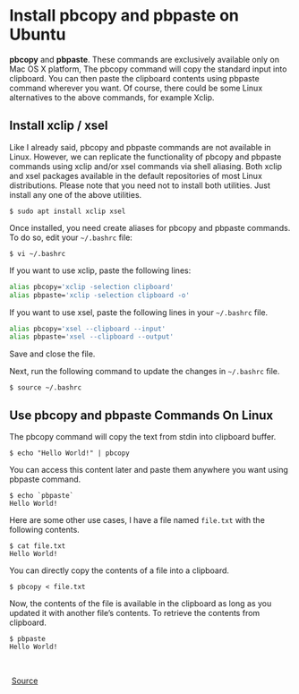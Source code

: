 # Install pbcopy and pbpaste on Ubuntu

**pbcopy** and **pbpaste**. These commands are exclusively available only on Mac OS X platform, The pbcopy command will copy the standard input into clipboard. You can then paste the clipboard contents using pbpaste command wherever you want. Of course, there could be some Linux alternatives to the above commands, for example Xclip.

## Install xclip / xsel

Like I already said, pbcopy and pbpaste commands are not available in Linux. However, we can replicate the functionality of pbcopy and pbpaste commands using xclip and/or xsel commands via shell aliasing. Both xclip and xsel packages available in the default repositories of most Linux distributions. Please note that you need not to install both utilities. Just install any one of the above utilities.

```console
$ sudo apt install xclip xsel
```

Once installed, you need create aliases for pbcopy and pbpaste commands. To do so, edit your `~/.bashrc` file:

```console
$ vi ~/.bashrc
```

If you want to use xclip, paste the following lines:

```bash
alias pbcopy='xclip -selection clipboard'
alias pbpaste='xclip -selection clipboard -o'
```

If you want to use xsel, paste the following lines in your `~/.bashrc` file.

```bash
alias pbcopy='xsel --clipboard --input'
alias pbpaste='xsel --clipboard --output'
```

Save and close the file.

Next, run the following command to update the changes in `~/.bashrc` file.

```console
$ source ~/.bashrc
```

## Use pbcopy and pbpaste Commands On Linux

The pbcopy command will copy the text from stdin into clipboard buffer.

```console
$ echo "Hello World!" | pbcopy
```

You can access this content later and paste them anywhere you want using pbpaste command.

```console
$ echo `pbpaste`
Hello World!
```

Here are some other use cases, I have a file named `file.txt` with the following contents.

```console
$ cat file.txt 
Hello World!
```

You can directly copy the contents of a file into a clipboard.

```console
$ pbcopy < file.txt
```

Now, the contents of the file is available in the clipboard as long as you updated it with another file’s contents. To retrieve the contents from clipboard.

```console
$ pbpaste 
Hello World!
```

<br>

​		[Source](https://www.ostechnix.com/how-to-use-pbcopy-and-pbpaste-commands-on-linux/)



